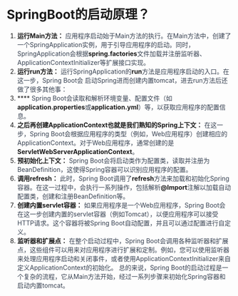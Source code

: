 # SpringBoot的启动原理？
1. **运行Main方法：**<font style="color:rgb(55, 65, 81);"> 应用程序启动始于Main方法的执行。在Main方法中，创建了一个SpringApplication实例，用于引导应用程序的启动。同时，SpringApplication会根据</font>**spring.factories**<font style="color:rgb(55, 65, 81);">文件加载并注册监听器、ApplicationContextInitializer等扩展接口实现。</font>
2. **运行run方法：**<font style="color:rgb(55, 65, 81);"> 运行SpringApplication的</font>**run**<font style="color:rgb(55, 65, 81);">方法是应用程序启动的入口。在这一步，Spring Boot会 启动Spring进而创建内置tomcat，进去run方法后还做了很多其他事：</font>
3. ****<font style="color:rgb(55, 65, 81);"> Spring Boot会读取和解析环境变量、配置文件（如</font>**application.properties**<font style="color:rgb(55, 65, 81);">或</font>**application.yml**<font style="color:rgb(55, 65, 81);">）等，以获取应用程序的配置信息。</font>
4. **之后再创建ApplicationContext也就是我们熟知的Spring上下文：**<font style="color:rgb(55, 65, 81);"> 在这一步，Spring Boot会根据应用程序的类型（例如，Web应用程序）创建相应的ApplicationContext。对于Web应用程序，通常创建的是</font>**ServletWebServerApplicationContext**<font style="color:rgb(55, 65, 81);">。</font>
5. **预初始化上下文：**<font style="color:rgb(55, 65, 81);"> Spring Boot会将启动类作为配置类，读取并注册为BeanDefinition，这使得Spring容器可以识别应用程序的配置。</font>
6. **调用refresh：**<font style="color:rgb(55, 65, 81);"> 此时，Spring Boot调用了</font>**refresh**<font style="color:rgb(55, 65, 81);">方法来加载和初始化Spring容器。在这一过程中，会执行一系列操作，包括解析</font>**@Import**<font style="color:rgb(55, 65, 81);">注解以加载自动配置类，创建和注册BeanDefinition等。</font>
7. **创建内置servlet容器：**<font style="color:rgb(55, 65, 81);"> 如果应用程序是一个Web应用程序，Spring Boot会在这一步创建内置的servlet容器（例如Tomcat），以便应用程序可以接受HTTP请求。这个容器将被Spring Boot自动配置，并且可以通过配置进行自定义。</font>
8. **监听器和扩展点：**<font style="color:rgb(55, 65, 81);"> 在整个启动过程中，Spring Boot会调用各种监听器和扩展点，这些组件可以用来对应用程序进行扩展和定制。例如，您可以使用监听器来处理应用程序启动和关闭事件，或者使用ApplicationContextInitializer来自定义ApplicationContext的初始化。</font>
<font style="color:rgb(55, 65, 81);">总的来说，Spring Boot的启动过程是一个复杂的流程，它从Main方法开始，经过一系列步骤来初始化Spring容器和启动内置tomcat。</font>
